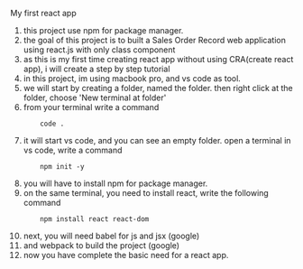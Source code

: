 My first react app

1. this project use npm for package manager.
2. the goal of this project is to built a Sales Order Record web application using react.js with only class component
3. as this is my first time creating react app without using CRA(create react app), i will create a step by step tutorial
4. in this project, im using macbook pro, and vs code as tool.
5. we will start by creating a folder, named the folder. then right click at the folder, choose 'New terminal at folder'
6. from your terminal write a command 
    ```````````````
        code .
    ```````````````
7. it will start vs code, and you can see an empty folder. open a terminal in vs code, write a command
    ````````````````
        npm init -y
    ````````````````
8. you will have to install npm for package manager.
9. on the same terminal, you need to install react, write the following command
    ```````````````````````````````````
        npm install react react-dom
    ```````````````````````````````````
10. next, you will need babel for js and jsx (google)
11. and webpack to build the project (google)
12. now you have complete the basic need for a react app.